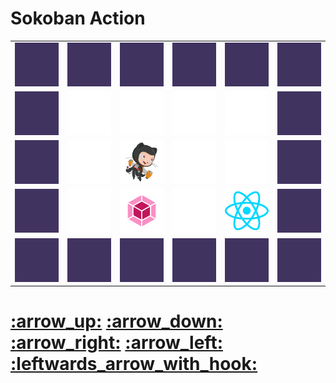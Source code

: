 # Sokoban Action

<table>
    <tr>
        <td>
            <img src="./images/wall.png">
        </td>
        <td>
            <img src="./images/wall.png">
        </td>
        <td>
            <img src="./images/wall.png">
        </td>
        <td>
            <img src="./images/wall.png">
        </td>
        <td>
            <img src="./images/wall.png">
        </td>
        <td>
            <img src="./images/wall.png">
        </td>
    </tr>
    <tr>
        <td>
            <img src="./images/wall.png">
        </td>
        <td>
            <img src="./images/floor.png">
        </td>
        <td>
            <img src="./images/floor.png">
        </td>
        <td>
            <img src="./images/floor.png">
        </td>
        <td>
            <img src="./images/floor.png">
        </td>
        <td>
            <img src="./images/wall.png">
        </td>
    </tr>
    <tr>
        <td>
            <img src="./images/wall.png">
        </td>
        <td>
            <img src="./images/floor.png">
        </td>
        <td>
            <img src="./images/character.png">
        </td>
        <td>
            <img src="./images/floor.png">
        </td>
        <td>
            <img src="./images/floor.png">
        </td>
        <td>
            <img src="./images/wall.png">
        </td>
    </tr>
    <tr>
        <td>
            <img src="./images/wall.png">
        </td>
        <td>
            <img src="./images/floor.png">
        </td>
        <td>
            <img src="./images/block.png">
        </td>
        <td>
            <img src="./images/floor.png">
        </td>
        <td>
            <img src="./images/goal.png">
        </td>
        <td>
            <img src="./images/wall.png">
        </td>
    </tr>
    <tr>
        <td>
            <img src="./images/wall.png">
        </td>
        <td>
            <img src="./images/wall.png">
        </td>
        <td>
            <img src="./images/wall.png">
        </td>
        <td>
            <img src="./images/wall.png">
        </td>
        <td>
            <img src="./images/wall.png">
        </td>
        <td>
            <img src="./images/wall.png">
        </td>
    </tr>
</table>

<h1>
  <a href="https://github.com/RaisinTen/sokoban-action/issues/new?title=$U&body=Just+push+%27Submit+new+issue%27.+You+don%27t+need+to+do+anything+else.">:arrow_up:</a>
  <a href="https://github.com/RaisinTen/sokoban-action/issues/new?title=$D&body=Just+push+%27Submit+new+issue%27.+You+don%27t+need+to+do+anything+else.">:arrow_down:</a>
  <a href="https://github.com/RaisinTen/sokoban-action/issues/new?title=$R&body=Just+push+%27Submit+new+issue%27.+You+don%27t+need+to+do+anything+else.">:arrow_right:</a>
  <a href="https://github.com/RaisinTen/sokoban-action/issues/new?title=$L&body=Just+push+%27Submit+new+issue%27.+You+don%27t+need+to+do+anything+else.">:arrow_left:</a>
  <a href="https://github.com/RaisinTen/sokoban-action/issues/new?title=$B&body=Just+push+%27Submit+new+issue%27.+You+don%27t+need+to+do+anything+else.">:leftwards_arrow_with_hook:</a>
</h1>